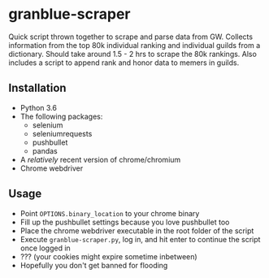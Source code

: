 # granblue-scraper

Quick script thrown together to scrape and parse data from GW. Collects information from the top 80k individual ranking and individual guilds from a dictionary. Should take around 1.5 - 2 hrs to scrape the 80k rankings.
Also includes a script to append rank and honor data to memers in guilds.

## Installation

* Python 3.6
* The following packages:
  * selenium
  * seleniumrequests
  * pushbullet
  * pandas
* A *relatively* recent version of chrome/chromium
* Chrome webdriver

## Usage

* Point `OPTIONS.binary_location` to your chrome binary
* Fill up the pushbullet settings because you love pushbullet too
* Place the chrome webdriver executable in the root folder of the script
* Execute `granblue-scraper.py`, log in, and hit enter to continue the script once logged in
* ??? (your cookies might expire sometime inbetween)
* Hopefully you don't get banned for flooding
